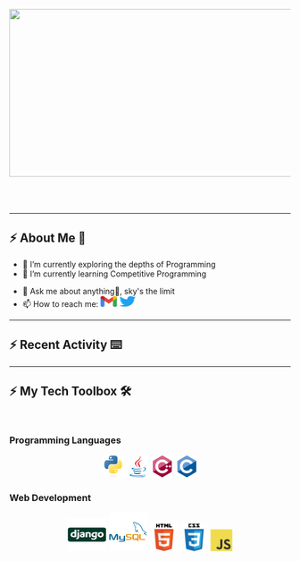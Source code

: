 <p align="center">
  <img src="./assets/gif/header.gif" height=300 width=700>
</p>
<br><br>


---


<!-- About me Section -->
## :zap: About Me 👋

- 🔭 I’m currently exploring the depths of Programming
- 🌱 I’m currently learning Competitive Programming
<!--- 👯 I’m looking to collaborate on ...-->
- 💬 Ask me about anything🤫, sky's the limit
- 📫 How to reach me: 
[<img src="./assets/img/gmail-logo.png" width="30" height="20" alt="gmail" />](mailto:aadhityas@gmail.com) 
[<img src="./assets/img/twitter-logo.png" width="30" height="20" alt="gmail" />](https://twitter.com/swaranesh)


---


## :zap: Recent Activity ⌨️

<!--START_SECTION:activity-->

<!--END_SECTION:activity-->


---


## :zap: My Tech Toolbox 🛠

<br>

### Programming Languages

<p align="center">
  <code><img src="./assets/img/python-original.svg" alt="python" width="40" height="40"/></code> 
  <code><img src="./assets/img/java-original.svg" alt="java" width="40" height="40"/></code> 
  <code><img src="./assets/img/cplusplus-original.svg" alt="cpp" width="40" height="40"/></code>
  <code><img src="./assets/img/c-original.svg" alt="c" width="40" height="40"/></code> 
</p>

### Web Development

<p align="center">
  <code><img src="./assets/img/django-original.svg" alt="python" width="70" height="60"/></code> 
  <code><img src="./assets/img/mysql-original-wordmark.svg" alt="mysql" width="70" height="70"/></code> 
  <code><img src="./assets/img/html5-original-wordmark.svg" alt="html" width="50" height="50"/></code>
  <code><img src="./assets/img/css3-original-wordmark.svg" alt="css" width="50" height="50"/></code>
  <code><img src="./assets/img/javascript-original.svg" alt="css" width="40" height="40"/></code> 
</p>
